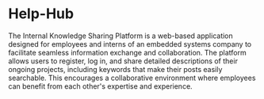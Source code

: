 # Help-Hub
 The Internal Knowledge Sharing Platform is a web-based application designed for employees and interns of an embedded systems company to facilitate seamless information exchange and collaboration. The platform allows users to register, log in, and share detailed descriptions of their ongoing projects, including keywords that make their posts easily searchable. This encourages a collaborative environment where employees can benefit from each other's expertise and experience.
